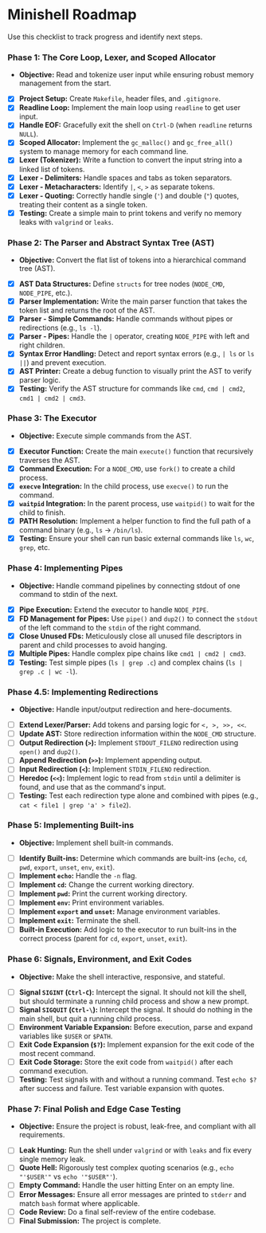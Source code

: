 # Minishell Roadmap

Use this checklist to track progress and identify next steps.

### Phase 1: The Core Loop, Lexer, and Scoped Allocator
*   **Objective:** Read and tokenize user input while ensuring robust memory management from the start.

-   [x] **Project Setup:** Create `Makefile`, header files, and `.gitignore`.
-   [x] **Readline Loop:** Implement the main loop using `readline` to get user input.
-   [x] **Handle EOF:** Gracefully exit the shell on `Ctrl-D` (when `readline` returns `NULL`).
-   [x] **Scoped Allocator:** Implement the `gc_malloc()` and `gc_free_all()` system to manage memory for each command line.
-   [x] **Lexer (Tokenizer):** Write a function to convert the input string into a linked list of tokens.
-   [x] **Lexer - Delimiters:** Handle spaces and tabs as token separators.
-   [x] **Lexer - Metacharacters:** Identify `|`, `<`, `>` as separate tokens.
-   [x] **Lexer - Quoting:** Correctly handle single (`'`) and double (`"`) quotes, treating their content as a single token.
-   [x] **Testing:** Create a simple main to print tokens and verify no memory leaks with `valgrind` or `leaks`.

### Phase 2: The Parser and Abstract Syntax Tree (AST)
*   **Objective:** Convert the flat list of tokens into a hierarchical command tree (AST).

-   [x] **AST Data Structures:** Define `structs` for tree nodes (`NODE_CMD`, `NODE_PIPE`, etc.).
-   [x] **Parser Implementation:** Write the main parser function that takes the token list and returns the root of the AST.
-   [x] **Parser - Simple Commands:** Handle commands without pipes or redirections (e.g., `ls -l`).
-   [x] **Parser - Pipes:** Handle the `|` operator, creating `NODE_PIPE` with left and right children.
-   [x] **Syntax Error Handling:** Detect and report syntax errors (e.g., `| ls` or `ls ||`) and prevent execution.
-   [x] **AST Printer:** Create a debug function to visually print the AST to verify parser logic.
-   [x] **Testing:** Verify the AST structure for commands like `cmd`, `cmd | cmd2`, `cmd1 | cmd2 | cmd3`.

### Phase 3: The Executor
*   **Objective:** Execute simple commands from the AST.

-   [x] **Executor Function:** Create the main `execute()` function that recursively traverses the AST.
-   [x] **Command Execution:** For a `NODE_CMD`, use `fork()` to create a child process.
-   [x] **`execve` Integration:** In the child process, use `execve()` to run the command.
-   [x] **`waitpid` Integration:** In the parent process, use `waitpid()` to wait for the child to finish.
-   [x] **PATH Resolution:** Implement a helper function to find the full path of a command binary (e.g., `ls` -> `/bin/ls`).
-   [x] **Testing:** Ensure your shell can run basic external commands like `ls`, `wc`, `grep`, etc.

### Phase 4: Implementing Pipes
*   **Objective:** Handle command pipelines by connecting stdout of one command to stdin of the next.

-   [x] **Pipe Execution:** Extend the executor to handle `NODE_PIPE`.
-   [x] **FD Management for Pipes:** Use `pipe()` and `dup2()` to connect the `stdout` of the left command to the `stdin` of the right command.
-   [x] **Close Unused FDs:** Meticulously close all unused file descriptors in parent and child processes to avoid hanging.
-   [x] **Multiple Pipes:** Handle complex pipe chains like `cmd1 | cmd2 | cmd3`.
-   [x] **Testing:** Test simple pipes (`ls | grep .c`) and complex chains (`ls | grep .c | wc -l`).

### Phase 4.5: Implementing Redirections
*   **Objective:** Handle input/output redirection and here-documents.

-   [ ] **Extend Lexer/Parser:** Add tokens and parsing logic for `<, >, >>, <<`.
-   [ ] **Update AST:** Store redirection information within the `NODE_CMD` structure.
-   [ ] **Output Redirection (`>`):** Implement `STDOUT_FILENO` redirection using `open()` and `dup2()`.
-   [ ] **Append Redirection (`>>`):** Implement appending output.
-   [ ] **Input Redirection (`<`):** Implement `STDIN_FILENO` redirection.
-   [ ] **Heredoc (`<<`):** Implement logic to read from `stdin` until a delimiter is found, and use that as the command's input.
-   [ ] **Testing:** Test each redirection type alone and combined with pipes (e.g., `cat < file1 | grep 'a' > file2`).

### Phase 5: Implementing Built-ins
*   **Objective:** Implement shell built-in commands.

-   [ ] **Identify Built-ins:** Determine which commands are built-ins (`echo`, `cd`, `pwd`, `export`, `unset`, `env`, `exit`).
-   [ ] **Implement `echo`:** Handle the `-n` flag.
-   [ ] **Implement `cd`:** Change the current working directory.
-   [ ] **Implement `pwd`:** Print the current working directory.
-   [ ] **Implement `env`:** Print environment variables.
-   [ ] **Implement `export` and `unset`:** Manage environment variables.
-   [ ] **Implement `exit`:** Terminate the shell.
-   [ ] **Built-in Execution:** Add logic to the executor to run built-ins in the correct process (parent for `cd`, `export`, `unset`, `exit`).

### Phase 6: Signals, Environment, and Exit Codes
*   **Objective:** Make the shell interactive, responsive, and stateful.

-   [ ] **Signal `SIGINT` (`Ctrl-C`):** Intercept the signal. It should not kill the shell, but should terminate a running child process and show a new prompt.
-   [ ] **Signal `SIGQUIT` (`Ctrl-\`):** Intercept the signal. It should do nothing in the main shell, but quit a running child process.
-   [ ] **Environment Variable Expansion:** Before execution, parse and expand variables like `$USER` or `$PATH`.
-   [ ] **Exit Code Expansion (`$?`):** Implement expansion for the exit code of the most recent command.
-   [ ] **Exit Code Storage:** Store the exit code from `waitpid()` after each command execution.
-   [ ] **Testing:** Test signals with and without a running command. Test `echo $?` after success and failure. Test variable expansion with quotes.

### Phase 7: Final Polish and Edge Case Testing
*   **Objective:** Ensure the project is robust, leak-free, and compliant with all requirements.

-   [ ] **Leak Hunting:** Run the shell under `valgrind` or with `leaks` and fix every single memory leak.
-   [ ] **Quote Hell:** Rigorously test complex quoting scenarios (e.g., `echo "'$USER'"` vs `echo '"$USER"'`).
-   [ ] **Empty Command:** Handle the user hitting Enter on an empty line.
-   [ ] **Error Messages:** Ensure all error messages are printed to `stderr` and match `bash` format where applicable.
-   [ ] **Code Review:** Do a final self-review of the entire codebase.
-   [ ] **Final Submission:** The project is complete.
